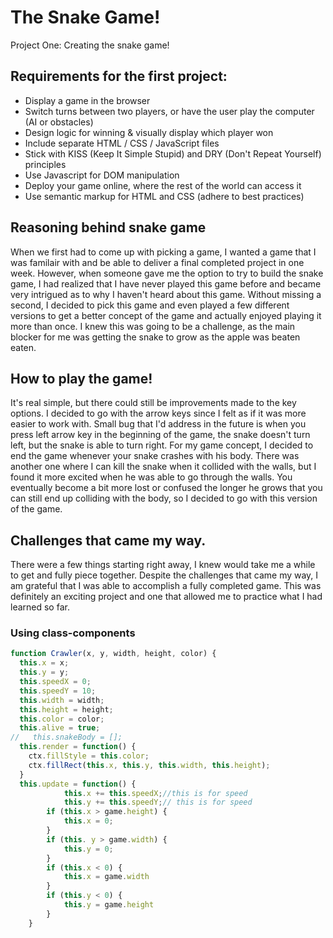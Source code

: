 # The Snake Game!
Project One: Creating the snake game!

## Requirements for the first project:
- Display a game in the browser
- Switch turns between two players, or have the user play the computer (AI or obstacles)
- Design logic for winning & visually display which player won
- Include separate HTML / CSS / JavaScript files
- Stick with KISS (Keep It Simple Stupid) and DRY (Don't Repeat Yourself) principles
- Use Javascript for DOM manipulation
- Deploy your game online, where the rest of the world can access it
- Use semantic markup for HTML and CSS (adhere to best practices)

## Reasoning behind snake game

When we first had to come up with picking a game, I wanted a game that I was familair with and be able to deliver a final completed project in one week. However, when someone gave me the option to try to build the snake game, I had realized that I have never played this game before and became very intrigued as to why I haven't heard about this game. Without missing a second, I decided to pick this game and even played a few different versions to get a better concept of the game and actually enjoyed playing it more than once. I knew this was going to be a challenge, as the main blocker for me was getting the snake to grow as the apple was beaten eaten. 

## How to play the game!

It's real simple, but there could still be improvements made to the key options. I decided to go with the arrow keys since I felt as if it was more easier to work with. Small bug that I'd address in the future is when you press left arrow key in the beginning of the game, the snake doesn't turn left, but the snake is able to turn right. For my game concept, I decided to end the game whenever your snake crashes with his body. There was another one where I can kill the snake when it collided with the walls, but I found it more excited when he was able to go through the walls. You eventually become a bit more lost or confused the longer he grows that you can still end up colliding with the body, so I decided to go with this version of the game.

## Challenges that came my way.

There were a few things starting right away, I knew would take me a while to get and fully piece together. Despite the challenges that came my way, I am grateful that I was able to accomplish a fully completed game. This was definitely an exciting project and one that allowed me to practice what I had learned so far.

### Using class-components 

```javascript
function Crawler(x, y, width, height, color) {
  this.x = x;
  this.y = y;
  this.speedX = 0;
  this.speedY = 10;
  this.width = width;
  this.height = height;
  this.color = color;
  this.alive = true;
//   this.snakeBody = [];
  this.render = function() {
    ctx.fillStyle = this.color;
    ctx.fillRect(this.x, this.y, this.width, this.height);
  }
  this.update = function() {
            this.x += this.speedX;//this is for speed
            this.y += this.speedY;// this is for speed
        if (this.x > game.height) {
            this.x = 0;
        } 
        if (this. y > game.width) {
            this.y = 0;
        } 
        if (this.x < 0) {
            this.x = game.width
        } 
        if (this.y < 0) {
            this.y = game.height
        }    
    }   
```

